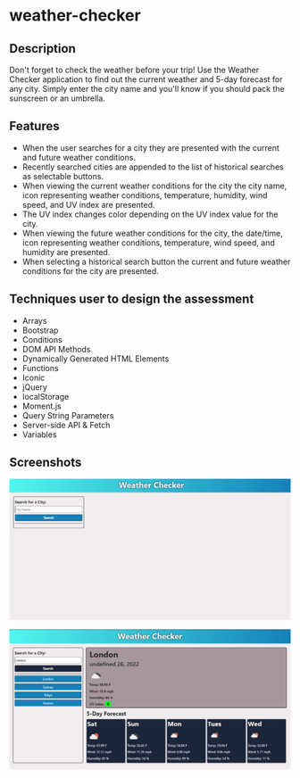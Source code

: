 # weather-checker

## Description
Don't forget to check the weather before your trip! Use the Weather Checker application to find out the current weather and 5-day forecast for any city. Simply enter the city name and you'll know if you should pack the sunscreen or an umbrella. 


## Features
- When the user searches for a city they are presented with the current and future weather conditions.
- Recently searched cities are appended to the list of historical searches as selectable buttons. 
- When viewing the current weather conditions for the city the city name, icon representing weather conditions, temperature, humidity, wind speed, and UV index are presented.
- The UV index changes color depending on the UV index value for the city. 
- When viewing the future weather conditions for the city, the date/time, icon representing weather conditions, temperature, wind speed, and humidity are presented.
- When selecting a historical search button the current and future weather conditions for the city are presented.

## Techniques user to design the assessment
- Arrays
- Bootstrap
- Conditions
- DOM API Methods
- Dynamically Generated HTML Elements
- Functions
- Iconic
- jQuery
- localStorage
- Moment.js
- Query String Parameters
- Server-side API & Fetch
- Variables

## Screenshots
![Weather-Checker](https://github.com/bekkahhuss/weather-checker/blob/main/assets/images/weather-checker.png)


![Forecast](https://github.com/bekkahhuss/weather-checker/blob/main/assets/images/forecast%20.png)
